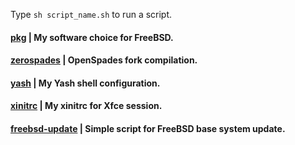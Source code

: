 Type `sh script_name.sh` to run a script.

#### [pkg](scripts/pkg.sh) | My software choice for FreeBSD.
#### [zerospades](scripts/zerospades.sh) | OpenSpades fork compilation.
#### [yash](scripts/yashrc.sh) | My Yash shell configuration.
#### [xinitrc](scripts/xinitrc.sh) | My xinitrc for Xfce session.
#### [freebsd-update](scripts/freebsd-update.sh) | Simple script for FreeBSD base system update.
